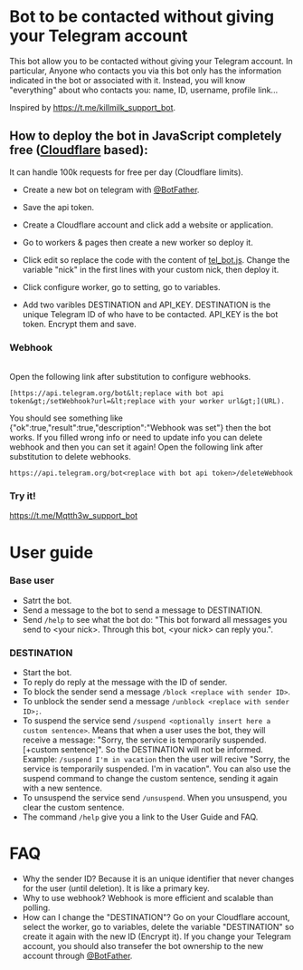# Bot to be contacted without giving your Telegram account

This bot allow you to be contacted without giving your Telegram account. In particular, Anyone who contacts you via this bot only has the information indicated in the bot or associated with it. Instead, you will know "everything" about who contacts you: name, ID, username, profile link...

Inspired by https://t.me/killmilk_support_bot.


## How to deploy the bot in JavaScript completely free ([Cloudflare](https://www.cloudflare.com/) based):
It can handle 100k requests for free per day (Cloudflare limits).

- Create a new bot on telegram with [@BotFather](https://telegram.me/BotFather).
- Save the api token.

- Create a Cloudflare account and click add a website or application.
- Go to workers & pages then create a new worker so deploy it.
- Click edit so replace the code with the content of [tel_bot.js](./tel_bot.js). Change the variable "nick" in the first lines with your custom nick, then deploy it.
- Click configure worker, go to setting, go to variables.
- Add two varibles DESTINATION and API_KEY. DESTINATION is the unique Telegram ID of who have to be contacted. API_KEY is the bot token. Encrypt them and save.

### Webhook
<br>Open the following link after substitution to configure webhooks.
```
[https://api.telegram.org/bot&lt;replace with bot api token&gt;/setWebhook?url=&lt;replace with your worker url&gt;](URL).
```
You should see something like {"ok":true,"result":true,"description":"Webhook was set"} then the bot works.
If you filled wrong info or need to update info you can delete webhook and then you can set it again! Open the following link after substitution to delete webhooks.
```
https://api.telegram.org/bot<replace with bot api token>/deleteWebhook
```

### Try it!
https://t.me/Mqtth3w_support_bot

<!--
## How to deploy the bot on your own server:
[TODO] I don't have a own server to test it :(
To deploy it, follow these steps:
- Ensure that your server supports HTTPS and has a valid SSL/TLS certificate. Webhooks require secure connections.
- Install the required packages:
  ```bash
  pip install python-telegram-bot aiohttp
  ```
- Download tel_bot.py and edit it to set the TOKEN, DESTINATION and WEBHOOK_URL variables.
- Run the bot on your own server:
  ```bash
  python tel_bot.py
  ```
-->
# User guide
### Base user
- Satrt the bot.
- Send a message to the bot to send a message to DESTINATION.
- Send `/help` to see what the bot do: "This bot forward all messages you send to &lt;your nick&gt;. Through this bot, &lt;your nick&gt; can reply you.".
### DESTINATION
- Start the bot.
- To reply do reply at the message with the ID of sender. 
- To block the sender send a message `/block <replace with sender ID>`. <!-- &lt;replace with senderID&gt; -->
- To unblock the sender send a message `/unblock <replace with sender ID>;`.
- To suspend the service send `/suspend <optionally insert here a custom sentence>`. Means that when a user uses the bot, they will receive a message: "Sorry, the service is temporarily suspended. [+custom sentence]". So the DESTINATION will not be informed. Example: `/suspend I'm in vacation` then the user will recive "Sorry, the service is temporarily suspended. I'm in vacation". You can also use the suspend command to change the custom sentence, sending it again with a new sentence.
- To unsuspend the service send `/unsuspend`. When you unsuspend, you clear the custom sentence.
- The command `/help` give you a link to the User Guide and FAQ.

# FAQ
- Why the sender ID? Because it is an unique identifier that never changes for the user (until deletion). It is like a primary key.
- Why to use webhook? Webhook is more efficient and scalable than polling.
- How can I change the "DESTINATION"? Go on your Cloudflare account, select the worker, go to variables, delete the variable "DESTINATION" so create it again with the new ID (Encrypt it). If you change your Telegram account, you should also transefer the bot ownership to the new account through [@BotFather](https://telegram.me/BotFather).
